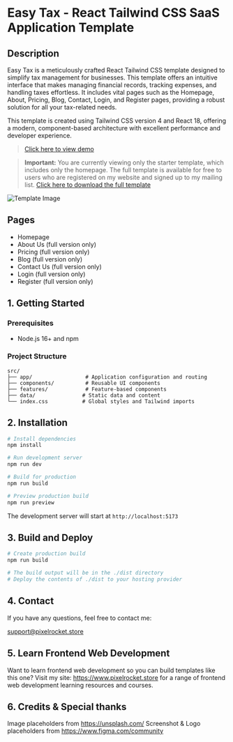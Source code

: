 # Easy Tax - React Tailwind CSS SaaS Application Template

## Description

Easy Tax is a meticulously crafted React Tailwind CSS template designed to simplify tax management for businesses. This template offers an intuitive interface that makes managing financial records, tracking expenses, and handling taxes effortless. It includes vital pages such as the Homepage, About, Pricing, Blog, Contact, Login, and Register pages, providing a robust solution for all your tax-related needs.

This template is created using Tailwind CSS version 4 and React 18, offering a modern, component-based architecture with excellent performance and developer experience.

> [Click here to view demo](https://react-easytax-full.vercel.app/)

> **Important:** You are currently viewing only the starter template, which includes only the homepage. The full template is available for free to users who are registered on my website and signed up to my mailing list.
> [Click here to download the full template](https://pixelrocket.store/free-templates/react-templates/easy-tax-react-website-template)

![Template Image](https://pixelrocket-public-assets.s3.eu-west-2.amazonaws.com/github-assets/easytax.png)

## Pages
- Homepage
- About Us (full version only)
- Pricing (full version only)
- Blog (full version only)
- Contact Us (full version only)
- Login (full version only)
- Register (full version only)

## 1. Getting Started

### Prerequisites
- Node.js 16+ and npm

### Project Structure
```
src/
├── app/                 # Application configuration and routing
├── components/          # Reusable UI components
├── features/            # Feature-based components
├── data/               # Static data and content
└── index.css           # Global styles and Tailwind imports
```

## 2. Installation

```bash
# Install dependencies
npm install

# Run development server
npm run dev

# Build for production
npm run build

# Preview production build
npm run preview
```

The development server will start at `http://localhost:5173`

## 3. Build and Deploy

```bash
# Create production build
npm run build

# The build output will be in the ./dist directory
# Deploy the contents of ./dist to your hosting provider
```

## 4. Contact

If you have any questions, feel free to contact me:

support@pixelrocket.store

## 5. Learn Frontend Web Development

Want to learn frontend web development so you can build templates like this one? Visit my site: https://www.pixelrocket.store for a range of frontend web development learning resources and courses.

## 6. Credits & Special thanks

Image placeholders from https://unsplash.com/
Screenshot & Logo placeholders from https://www.figma.com/community
